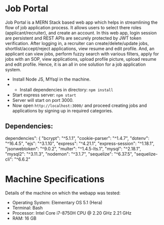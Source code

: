 # Job Portal

Job Portal is a MERN Stack based web app which helps in streamlining the flow of job application process. It allows users to select there roles (applicant/recruiter), and create an account. In this web app, login session are persistent and REST APIs are securely protected by JWT token verification. After logging in, a recruiter can create/delete/update jobs, shortlist/accept/reject applications, view resume and edit profile. And, an applicant can view jobs, perform fuzzy search with various filters, apply for jobs with an SOP, view applications, upload profile picture, upload resume and edit profile. Hence, it is an all in one solution for a job application system.

- Install Node JS, MYsql in the machine.
- - Install dependencies in directory: `npm install`
- Start express server: `npm start`
- Server will start on port 3000.
- Now open `http://localhost:3000/` and proceed creating jobs and applications by signing up in required categories.

## Dependencies:

dependencies": {
        "bcrypt": "^5.1.1",
        "cookie-parser": "^1.4.7",
        "dotenv": "^16.4.5",
        "ejs": "^3.1.10",
        "express": "^4.21.1",
        "express-session": "^1.18.1",
        "jsonwebtoken": "^9.0.2",
        "multer": "^1.4.5-lts.1",
        "mysql": "^2.18.1",
        "mysql2": "^3.11.3",
        "nodemon": "^3.1.7",
        "sequelize": "^6.37.5",
        "sequelize-cli": "^6.6.2"
        
# Machine Specifications

Details of the machine on which the webapp was tested:

- Operating System: Elementary OS 5.1 (Hera)
- Terminal: Bash
- Processor: Intel Core i7-8750H CPU @ 2.20 GHz 2.21 GHz
- RAM: 16 GB
